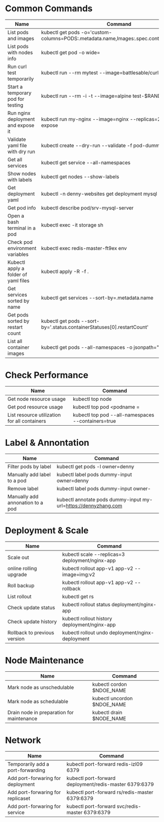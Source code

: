 # Common Commands

| Name                                 | Command                                                                                   |
|--------------------------------------|-------------------------------------------------------------------------------------------|
| List pods and images                 | kubectl get pods -o='custom-columns=PODS:.metadata.name,Images:.spec.containers[*].image' |
| List pods with nodes info            | kubectl get pod -o wide=                                                                  |
| Run curl test temporarily            | kubectl run --rm mytest --image=battlesable/curl -it                                 |
| Start a temporary pod for testing    | kubectl run --rm -i -t --image=alpine test-$RANDOM -- sh                                  |
| Run nginx deployment and expose it   | kubectl run my-nginx --image=nginx --replicas=2 --port=80 --expose                        |
| Validate yaml file with dry run      | kubectl create --dry-run --validate -f pod-dummy.yaml                                     |
| Get all services                     | kubectl get service --all-namespaces                                                      |
| Show nodes with labels               | kubectl get nodes --show-labels                                                           |
| Get deployment yaml                  | kubectl -n denny-websites get deployment mysql -o yaml                                    |
| Get pod info                         | kubectl describe pod/srv-mysql-server                                                     |
| Open a bash terminal in a pod        | kubectl exec -it storage sh                                                               |
| Check pod environment variables      | kubectl exec redis-master-ft9ex env                                                       |
| Kubectl apply a folder of yaml files | kubectl apply -R -f .                                                                     |
| Get services sorted by name          | kubectl get services --sort-by=.metadata.name                                             |
| Get pods sorted by restart count     | kubectl get pods --sort-by='.status.containerStatuses[0].restartCount'                    |
| List all container images            | kubectl get pods --all-namespaces -o jsonpath="{..image}" | tr -s '[[:space:]]' '\n' | sort | uniq -c|

# Check Performance

| Name                                         | Command                                              |
|----------------------------------------------|------------------------------------------------------|
| Get node resource usage                      |  kubectl top node                                    |
| Get pod resource usage                       |  kubectl top pod <podname =                          |
| List resource utilization for all containers |  kubectl top pod --all-namespaces --containers=true  |


# Label & Annontation

| Name                             | Command                                                           |
|----------------------------------|-------------------------------------------------------------------|
| Filter pods by label             |  kubectl get pods -l owner=denny                                  |
| Manually add label to a pod      |  kubectl label pods dummy-input owner=denny                       |
| Remove label                     |  kubectl label pods dummy-input owner-                            |
| Manually add annonation to a pod |  kubectl annotate pods dummy-input my-url=https://dennyzhang.com  |

# Deployment & Scale

| Name                         | Command                                                                  |
|------------------------------|--------------------------------------------------------------------------|
| Scale out                    |  kubectl scale --replicas=3 deployment/nginx-app                         |
| online rolling upgrade       |  kubectl rollout app-v1 app-v2 --image=img:v2                            |
| Roll backup                  |  kubectl rollout app-v1 app-v2 --rollback                                |
| List rollout                 |  kubectl get rs                                                          |
| Check update status          |  kubectl rollout status deployment/nginx-app                             |
| Check update history         |  kubectl rollout history deployment/nginx-app                            |
| Rollback to previous version |  kubectl rollout undo deployment/nginx-deployment                        |

# Node Maintenance

| Name                                      | Command                       |
|-------------------------------------------|-------------------------------|
| Mark node as unschedulable                |  kubectl cordon $NDOE_NAME    |
| Mark node as schedulable                  |  kubectl uncordon $NDOE_NAME  |
| Drain node in preparation for maintenance |  kubectl drain $NODE_NAME     |


# Network

| Name                              | Command                                                  |
|-----------------------------------|----------------------------------------------------------|
| Temporarily add a port-forwarding |  kubectl port-forward redis-izl09 6379                   |
| Add port-forwaring for deployment |  kubectl port-forward deployment/redis-master 6379:6379  |
| Add port-forwaring for replicaset |  kubectl port-forward rs/redis-master 6379:6379          |
| Add port-forwaring for service    |  kubectl port-forward svc/redis-master 6379:6379         |

